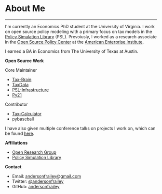 # About Me

---

I'm currently an Economics PhD student at the University of Virginia. I work on open source policy
modeling with a primary focus on tax models in the [Policy Simulation Library](https://www.pslmodels.org)
(PSL). Prevoiusly, I worked as a research associate in the
[Open Source Policy Center](https://www.ospc.org) at the [American Enterprise Institute](www.aei.org).

I earned a BA in Economics from The University of Texas at Austin.

**Open Source Work**

Core Maintainer

* [Tax-Brain](https://github.com/PSLmodels/Tax-Brain)
* [TaxData](https://github.com/PSLmodels/taxdata)
* [PSL-Infrastructure](https://github.com/PSLmodels/PSL-Infrastructure)
* [Py21](https://github.com/andersonfrailey/blackjack)

Contributor

* [Tax-Calculator](https://github.com/PSLmodels/Tax-Calculator)
* [pybaseball](https://github.com/jldbc/pybaseball)

I have also given multiple conference talks on projects I work on, which can be found [here](https://andersonfrailey.github.io/speaking).

**Affiliations**

* [Open Research Group](https://www.openrg.com/experts/frailey.html)
* [Policy Simulation Library](https://www.pslmodels.org/index.html)

**Contact**

* Email: <a class="contact-link" href="mailto:andersonfrailey@gmail.com">andersonfrailey@gmail.com</a>
* Twitter: <a class="contact-link" href="https://twitter.com/andersonfrailey">@andersonfrailey</a>
* GitHub: <a class="contact-link" href="https://github.com/andersonfrailey">andersonfrailey</a>
